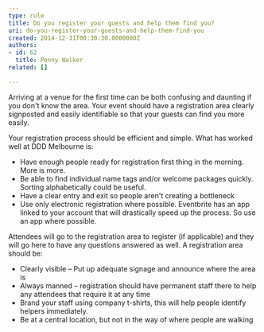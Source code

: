 ```yaml
---
type: rule
title: Do you register your guests and help them find you?
uri: do-you-register-your-guests-and-help-them-find-you
created: 2014-12-31T00:30:38.0000000Z
authors:
- id: 62
  title: Penny Walker
related: []

---
```


Arriving at a venue for the first time can be both confusing and daunting if you don't know the area. Your event should have a registration area clearly signposted and easily identifiable so that your guests can find you more easily.
 
Your registration process should be efficient and simple. What has worked well at DDD Melbourne is:

- Have enough people ready for registration first thing in the morning. More is more.
- Be able to find individual name tags and/or welcome packages quickly. Sorting alphabetically could be useful.
- Have a clear entry and exit so people aren't creating a bottleneck
- Use only electronic registration where possible. Eventbrite has an app linked to your account that will drastically speed up the process. So use an app where possible.


Attendees will go to the registration area to register (if applicable) and they will go here to have any questions answered as well. A registration area should be:

- Clearly visible – Put up adequate signage and announce where the area is
- Always manned – registration should have permanent staff there to help any attendees that require it at any time
- Brand your staff using company t-shirts, this will help people identify helpers immediately.
- Be at a central location, but not in the way of where people are walking
